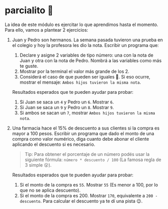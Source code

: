 # parcialito 🙊

La idea de este módulo es ejercitar lo que aprendimos hasta el momento. Para ello, vamos a plantear 2 ejercicios:

1. Juan y Pedro son hermanos. La semana pasada tuvieron una prueba en el colegio y hoy la profesora les dio la nota. Escribir un programa que:
    1. Declare y asigne 2 variables de tipo número: una con la nota de Juan y otra con la nota de Pedro. Nombrá a las variables como más te guste.
    1. Mostrar por la terminal el valor más grande de los 2.
    1. Considerá el caso de que pueden ser iguales 🙊. Si eso ocurre, mostrar el mensaje: `Ambos hijos tuvieron la misma nota`.

    Resultados esperados que te pueden ayudar para probar:

    1. Si Juan se saca un `4` y Pedro un `6`. Mostrar `6`.
    1. Si Juan se saca un `9` y Pedro un `8`. Mostrar `9`.
    1. Si ambos se sacan un `7`, mostrar `Ambos hijos tuvieron la misma nota`.

1. Una farmacia hace el 15% de descuento a sus clientes si la compra es mayor a 100 pesos. Escribir un programa que dado el monto de una compra como valor numérico, diga cuanto debe abonar el cliente aplicando el descuento si es necesario.

    > Tip: Para obtener el porcentaje de un número podés usar la siguiente fórmula: `número * descuento / 100` (La famosa regla de 3 simple 😮).

    Resultados esperados que te pueden ayudar para probar:

    1. Si el monto de la compra es `55`. Mostrar `55` (Es menor a 100, por lo que no se aplica descuento).
    1. Si el monto de la compra es 200. Mostrar `170`, equivalente a `200 - descuento`. Para calcular el descuento ya te dí una pista 😉.
